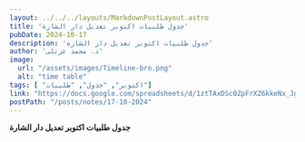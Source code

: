 ```yaml
---
layout: ../../../layouts/MarkdownPostLayout.astro
title: 'جدول طلبيات اكتوبر تعديل دار الشارة'
pubDate: 2024-10-17
description: 'جدول طلبيات اكتوبر تعديل دار الشارة'
author: 'د. محمد عزتلى'
image:
  url: "/assets/images/Timeline-bro.png"
  alt: "time table"
tags: [ "اكتوبر", "جدول", "طلبيات"]
link: "https://docs.google.com/spreadsheets/d/1ztTAxDSc0ZpFrXZ6kkeNx_Jg2gMQFyP-/edit?usp=sharing&ouid=117299620668878722072&rtpof=true&sd=true"
postPath: "/posts/notes/17-10-2024"
---
```



**جدول طلبيات اكتوبر تعديل دار الشارة**